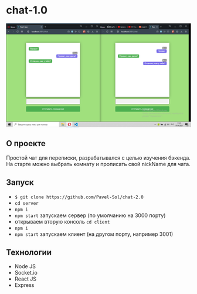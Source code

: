 # chat-1.0

![preview](https://github.com/Pavel-Sol/chat-2.0/blob/master/preview/preview.png)

## О проекте

Простой чат для переписки, разрабатывался с целью изучения бэкенда. На старте можно выбрать комнату и прописать
свой nickName для чата.

## Запуск

- `$ git clone https://github.com/Pavel-Sol/chat-2.0`
- `cd server`
- `npm i`
- `npm start` запускаем сервер (по умолчанию на 3000 порту)
- открываем вторую консоль `cd client`
- `npm i`
- `npm start` запускаем клиент (на другом порту, например 3001)

## Технологии

- Node JS
- Socket.io
- React JS
- Express
